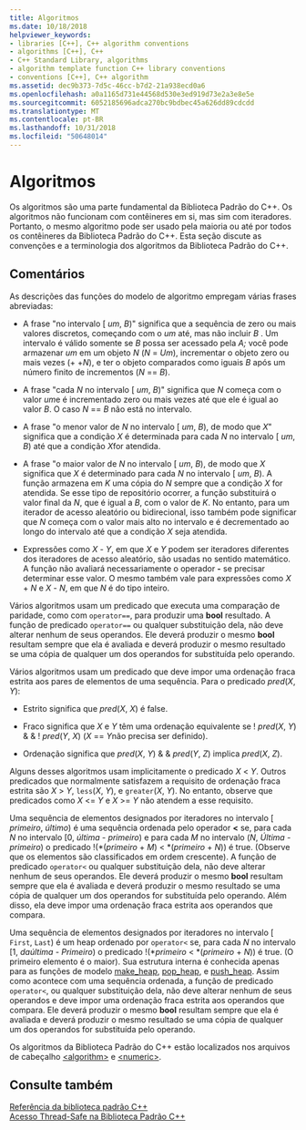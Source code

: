 ```yaml
---
title: Algoritmos
ms.date: 10/18/2018
helpviewer_keywords:
- libraries [C++], C++ algorithm conventions
- algorithms [C++], C++
- C++ Standard Library, algorithms
- algorithm template function C++ library conventions
- conventions [C++], C++ algorithm
ms.assetid: dec9b373-7d5c-46cc-b7d2-21a938ecd0a6
ms.openlocfilehash: a0a1165d731e44568d530e3ed919d73e2a3e8e5e
ms.sourcegitcommit: 6052185696adca270bc9bdbec45a626dd89cdcdd
ms.translationtype: MT
ms.contentlocale: pt-BR
ms.lasthandoff: 10/31/2018
ms.locfileid: "50648014"
---
```

# <a name="algorithms"></a>Algoritmos

Os algoritmos são uma parte fundamental da Biblioteca Padrão do C++. Os algoritmos não funcionam com contêineres em si, mas sim com iteradores. Portanto, o mesmo algoritmo pode ser usado pela maioria ou até por todos os contêineres da Biblioteca Padrão do C++. Esta seção discute as convenções e a terminologia dos algoritmos da Biblioteca Padrão do C++.

## <a name="remarks"></a>Comentários

As descrições das funções do modelo de algoritmo empregam várias frases abreviadas:

- A frase "no intervalo \[ *um*, *B*)" significa que a sequência de zero ou mais valores discretos, começando com o *um* até, mas não incluir *B* . Um intervalo é válido somente se *B* possa ser acessado pela *A;* você pode armazenar *um* em um objeto *N* (*N*  =  *Um*), incrementar o objeto zero ou mais vezes (+ +*N*), e ter o objeto comparados como iguais *B* após um número finito de incrementos (*N*   ==  *B*).

- A frase "cada *N* no intervalo \[ *um*, *B*)" significa que *N* começa com o valor *um*e é incrementado zero ou mais vezes até que ele é igual ao valor *B*. O caso *N* == *B* não está no intervalo.

- A frase "o menor valor de *N* no intervalo \[ *um*, *B*), de modo que *X*" significa que a condição *X* é determinada para cada *N* no intervalo \[ *um*, *B*) até que a condição *X*for atendida.

- A frase "o maior valor de *N* no intervalo \[ *um*, *B*), de modo que *X* significa que *X* é determinado para cada *N* no intervalo \[ *um*, *B*). A função armazena em *K* uma cópia do *N* sempre que a condição *X* for atendida. Se esse tipo de repositório ocorrer, a função substituirá o valor final da *N*, que é igual a *B*, com o valor de *K*. No entanto, para um iterador de acesso aleatório ou bidirecional, isso também pode significar que *N* começa com o valor mais alto no intervalo e é decrementado ao longo do intervalo até que a condição *X* seja atendida.

- Expressões como *X* - *Y*, em que *X* e *Y* podem ser iteradores diferentes dos iteradores de acesso aleatório, são usadas no sentido matemático. A função não avaliará necessariamente o operador **-** se precisar determinar esse valor. O mesmo também vale para expressões como *X* + *N* e *X* - *N*, em que *N* é do tipo inteiro.

Vários algoritmos usam um predicado que executa uma comparação de paridade, como com `operator==`, para produzir uma **bool** resultado. A função de predicado `operator==` ou qualquer substituição dela, não deve alterar nenhum de seus operandos. Ele deverá produzir o mesmo **bool** resultam sempre que ela é avaliada e deverá produzir o mesmo resultado se uma cópia de qualquer um dos operandos for substituída pelo operando.

Vários algoritmos usam um predicado que deve impor uma ordenação fraca estrita aos pares de elementos de uma sequência. Para o predicado *pred*(*X*, *Y*):

- Estrito significa que *pred*(*X*, *X*) é false.

- Fraco significa que *X* e *Y* têm uma ordenação equivalente se \! *pred*(*X*, *Y*) & & \! *pred*(*Y*, *X*) (*X* == *Y*não precisa ser definido).

- Ordenação significa que *pred*(*X*, *Y*) & & *pred*(*Y*, *Z*) implica *pred*(*X*, *Z*).

Alguns desses algoritmos usam implicitamente o predicado *X* \< *Y*. Outros predicados que normalmente satisfazem a requisito de ordenação fraca estrita são *X* > *Y*, `less`(*X*, *Y*), e `greater`(*X*, *Y*). No entanto, observe que predicados como *X* \<= *Y* e *X* >= *Y* não atendem a esse requisito.

Uma sequência de elementos designados por iteradores no intervalo \[ *primeiro*, *último*) é uma sequência ordenada pelo operador **<** se, para cada  *N* no intervalo \[0, *última* - *primeiro*) e para cada *M* no intervalo (*N*, *Última* - *primeiro*) o predicado \!(\*(*primeiro*  +  *M*) < \*(*primeiro* + *N*)) é true. (Observe que os elementos são classificados em ordem crescente). A função de predicado `operator<` ou qualquer substituição dela, não deve alterar nenhum de seus operandos. Ele deverá produzir o mesmo **bool** resultam sempre que ela é avaliada e deverá produzir o mesmo resultado se uma cópia de qualquer um dos operandos for substituída pelo operando. Além disso, ela deve impor uma ordenação fraca estrita aos operandos que compara.

Uma sequência de elementos designados por iteradores no intervalo \[ `First`, `Last`) é um heap ordenado por `operator<` se, para cada *N* no intervalo \[1, *daúltima*  -  *Primeiro*) o predicado \!(\*_primeiro_ < \*(*primeiro*  +  *N*)) é true. (O primeiro elemento é o maior). Sua estrutura interna é conhecida apenas para as funções de modelo [make_heap](../standard-library/algorithm-functions.md#make_heap), [pop_heap](../standard-library/algorithm-functions.md#pop_heap), e [push_heap](../standard-library/algorithm-functions.md#push_heap). Assim como acontece com uma sequência ordenada, a função de predicado `operator<`, ou qualquer substituição dela, não deve alterar nenhum de seus operandos e deve impor uma ordenação fraca estrita aos operandos que compara. Ele deverá produzir o mesmo **bool** resultam sempre que ela é avaliada e deverá produzir o mesmo resultado se uma cópia de qualquer um dos operandos for substituída pelo operando.

Os algoritmos da Biblioteca Padrão do C++ estão localizados nos arquivos de cabeçalho [\<algorithm>](../standard-library/algorithm.md) e [\<numeric>](../standard-library/numeric.md).

## <a name="see-also"></a>Consulte também

[Referência da biblioteca padrão C++](../standard-library/cpp-standard-library-reference.md)<br/>
[Acesso Thread-Safe na Biblioteca Padrão C++](../standard-library/thread-safety-in-the-cpp-standard-library.md)<br/>
